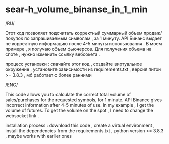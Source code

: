 # sear-h_volume_binanse_in_1_min
/RU/

Этот код позволяет подсчитать корректный суммарный объем продаж/покупок по запрашиваемым символам , за 1 минуту. 
API Бинанс выдает не корректную информацию после 4-5 минуты использования . В моем примере , я получаю объем фьючерсов.
  Для получения объема на споте , нужно изменить ссылку вебсокета .

процесс установки :
 скачайте этот код , создайте виртуальное окружение , установите зависимости из requirements.txt , версия питон >= 3.8.3 , мб работает с более ранними 

/ENG/

This code allows you to calculate the correct total volume of sales/purchases for the requested symbols, for 1 minute. 
API Binance gives incorrect information after 4-5 minutes of use. In my example , I get the volume of futures.
  To get the volume on the spot , I need to change the websocket link .

installation process :
 download this code , create a virtual environment , install the dependencies from the requirements.txt , python version >= 3.8.3 , maybe works with earlier ones